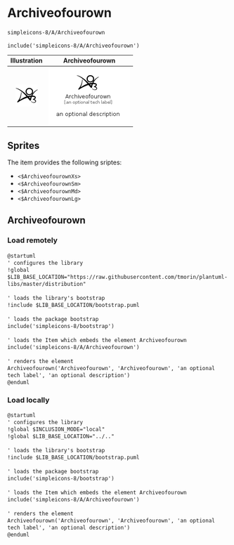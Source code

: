 # Archiveofourown


```text
simpleicons-8/A/Archiveofourown
```

```text
include('simpleicons-8/A/Archiveofourown')
```



| Illustration | Archiveofourown |
| :---: | :---: |
| ![illustration for Illustration](../../simpleicons-8/A/Archiveofourown.png) | ![illustration for Archiveofourown](../../simpleicons-8/A/Archiveofourown.Local.png) |



## Sprites
The item provides the following sriptes:

- `<$ArchiveofourownXs>`
- `<$ArchiveofourownSm>`
- `<$ArchiveofourownMd>`
- `<$ArchiveofourownLg>`





## Archiveofourown

### Load remotely
```plantuml
@startuml
' configures the library
!global $LIB_BASE_LOCATION="https://raw.githubusercontent.com/tmorin/plantuml-libs/master/distribution"

' loads the library's bootstrap
!include $LIB_BASE_LOCATION/bootstrap.puml

' loads the package bootstrap
include('simpleicons-8/bootstrap')

' loads the Item which embeds the element Archiveofourown
include('simpleicons-8/A/Archiveofourown')

' renders the element
Archiveofourown('Archiveofourown', 'Archiveofourown', 'an optional tech label', 'an optional description')
@enduml
```

### Load locally
```plantuml
@startuml
' configures the library
!global $INCLUSION_MODE="local"
!global $LIB_BASE_LOCATION="../.."

' loads the library's bootstrap
!include $LIB_BASE_LOCATION/bootstrap.puml

' loads the package bootstrap
include('simpleicons-8/bootstrap')

' loads the Item which embeds the element Archiveofourown
include('simpleicons-8/A/Archiveofourown')

' renders the element
Archiveofourown('Archiveofourown', 'Archiveofourown', 'an optional tech label', 'an optional description')
@enduml
```

